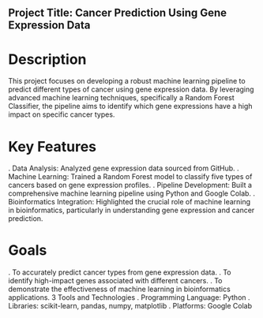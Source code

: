 ## Project Title: Cancer Prediction Using Gene Expression Data
# Description
This project focuses on developing a robust machine learning pipeline to predict different types of cancer using gene expression data. By leveraging advanced machine learning techniques, specifically a Random Forest Classifier, the pipeline aims to identify which gene expressions have a high impact on specific cancer types.

# Key Features
. Data Analysis: Analyzed gene expression data sourced from GitHub.
. Machine Learning: Trained a Random Forest model to classify five types of cancers based on gene expression profiles.
. Pipeline Development: Built a comprehensive machine learning pipeline using Python and Google Colab.
. Bioinformatics Integration: Highlighted the crucial role of machine learning in bioinformatics, particularly in understanding gene expression and cancer prediction.
# Goals
. To accurately predict cancer types from gene expression data.
. To identify high-impact genes associated with different cancers.
. To demonstrate the effectiveness of machine learning in bioinformatics applications.
3 Tools and Technologies
. Programming Language: Python
. Libraries: scikit-learn, pandas, numpy, matplotlib
. Platforms: Google Colab
